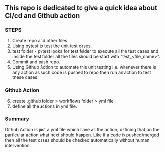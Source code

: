## This repo is dedicated to give a quick idea about CI/cd and Github action
### STEPS
1. Create repo and other files.
2. Using pytest to test the unit test cases.
3. test folder - pytest looks for test folder to execute all the test cases and inside the test folder all the files should be start with "test_<file_name>".
4. Commit and push repo.
5. Using Github Action to automate this unit testing i.e. whenever there is any action as such code is pushed to repo then run an action to test these cases.

### Github Action 
6. create .github folder > workflows folder > yml file
7. define all the actions in yml file.

### Summary 
Github Action is just a yml file which have all the action; defining that on the particular action what next should happen. Like if a code is pushed/merged then all the test cases should be checked automatically without human intervention.